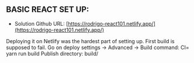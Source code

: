 BASIC REACT SET UP:
-------------------------


- Solution Github URL: [https://rodrigo-react101.netlify.app/](https://rodrigo-react101.netlify.app/)

Deploying it on Netlify was the hardest part of setting up.
First build is supposed to fail. 
Go on deploy settings -> Advanced -> Build command: CI= yarn run build
                                     Publish directory: build/
